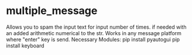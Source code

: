 # multiple_message
Allows you to spam the input text for input number of times. if needed with an added arithmetic numerical to the str.   Works in any message platform where "enter" key is send.  Necessary Modules: pip install pyautogui pip install keyboard
